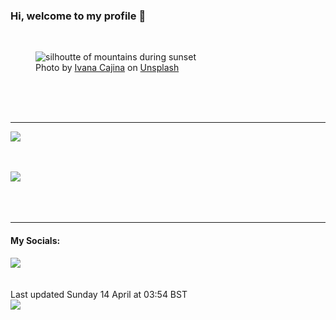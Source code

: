 <h3>Hi, welcome to my profile 👋</h3>

<br />
<figure>
  <img
    src="https://images.unsplash.com/photo-1500534623283-312aade485b7?crop=entropy&cs=tinysrgb&fit=max&fm=jpg&ixid=M3wyNzQ3MDB8MHwxfHJhbmRvbXx8fHx8fHx8fDE3MTMwNTczOTZ8&ixlib=rb-4.0.3&q=80&w=1080&auto=format"
    alt="silhoutte of mountains during sunset" 
  />
  <figcaption>Photo by <a
    href="https://unsplash.com/@von_co?utm_source=Profile%20readme&utm_medium=referral">Ivana Cajina</a> on <a
    href="https://unsplash.com/?utm_source=Profile%20readme&utm_medium=referral">Unsplash</a></figcaption>
</figure>




  <br /><br /><br />

<hr />
<img
  src="https://github-readme-stats.vercel.app/api?username=shanelucy&show_icons=true&theme=calm"
/>
<br /><br /><br />

<img 
  src="https://github-readme-stats.vercel.app/api/top-langs/?username=shanelucy&theme=calm"
/>
<br /><br /><br /><br />
<hr />
<h4>My Socials:</h4>
<a href="https://uk.linkedin.com/in/shane-lucy-4735b616a">
  <img
    src="https://img.shields.io/badge/linkedin%20-%230077B5.svg?&style=for-the-badge&logo=linkedin&logoColor=white"
  />
</a>
<br /><br /><br />
Last updated Sunday 14 April at 03:54 BST
<br />
<img
  src="https://github.com/ShaneLucy/ShaneLucy/workflows/README%20build/badge.svg"
/>
